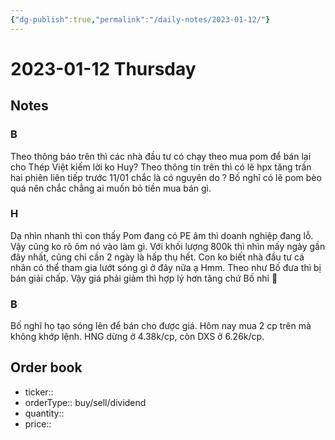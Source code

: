 ```yaml
---
{"dg-publish":true,"permalink":"/daily-notes/2023-01-12/"}
---
```


# 2023-01-12 Thursday

## Notes

### B

Theo thông báo trên thì các nhà đầu tư có chạy theo mua pom để bán lại cho Thép Việt kiếm lời ko Huy?
Theo thông tin trên thì có lẽ hpx tăng trần hai phiên liên tiếp trước 11/01 chắc là có nguyên do ?
Bố nghĩ có lẽ pom bèo quá nên chắc chẳng ai muốn bỏ tiền mua bán gì.

### H

Dạ nhìn nhanh thì con thấy Pom đang có PE âm thì doanh nghiệp đang lỗ. Vậy cũng ko rõ ôm nó vào làm gì. Với khối lượng 800k thì nhìn mấy ngày gần đây nhất, cũng chỉ cần 2 ngày là hấp thụ hết. Con ko biết nhà đầu tư cá nhân có thể tham gia lướt sóng gì ở đây nữa ạ
Hmm. Theo như Bố đưa thì bị bán giải chấp. Vậy giá phải giảm thì hợp lý hơn tăng chứ Bố nhỉ 🤔

### B

Bố nghĩ họ tạo sóng lên để bán cho được giá.
Hôm nay mua 2 cp trên mà không khớp lệnh.
HNG dừng ở 4.38k/cp, còn DXS ở 6.26k/cp.

## Order book

- ticker::
- orderType:: buy/sell/dividend
- quantity::
- price::
